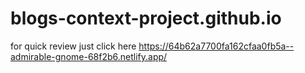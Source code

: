 # blogs-context-project.github.io
for quick review just click here https://64b62a7700fa162cfaa0fb5a--admirable-gnome-68f2b6.netlify.app/
